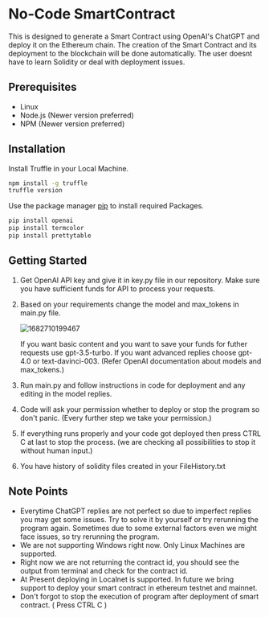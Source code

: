 # No-Code SmartContract

This is designed to generate a Smart Contract using OpenAI's ChatGPT and deploy it on the Ethereum chain. The creation of the Smart Contract and its deployment to the blockchain will be done automatically. The user doesnt have to learn Solidity or deal with deployment issues.

## Prerequisites

* Linux
* Node.js (Newer version preferred)
* NPM (Newer version preferred)

## Installation

Install Truffle in your Local Machine.

```bash
npm install -g truffle
truffle version
```

Use the package manager [pip](https://pip.pypa.io/en/stable/) to install required Packages.

```bash
pip install openai
pip install termcolor
pip install prettytable
```

## Getting Started

1. Get OpenAI API key and give it in key.py file in our repository. Make sure you have sufficient funds for API to process your requests.
2. Based on your requirements change the model and max_tokens in main.py file.

   ![1682710199467](image/README/1682710199467.png)

   If you want basic content and you want to save your funds for futher requests use gpt-3.5-turbo. If you want advanced replies choose gpt-4.0 or text-davinci-003. (Refer OpenAI documentation about models and max_tokens.)
3. Run main.py and follow instructions in code for deployment and any editing in the model replies.
4. Code will ask your permission whether to deploy or stop the program so don't panic. (Every further step we take your permission.)
5. If everything runs properly and your code got deployed then press CTRL C at last to stop the process. (we are checking all possibilities to stop it without human input.)
6. You have history of solidity files created in your FileHistory.txt

## Note Points

- Everytime ChatGPT replies are not perfect so due to imperfect replies you may get some issues. Try to solve it by yourself or try rerunning the program again. Sometimes due to some external factors even we might face issues, so try rerunning the program.
- We are not supporting Windows right now. Only Linux Machines are supported.
- Right now we are not returning the contract id, you should see the output from terminal and check for the contract id.
- At Present deploying in Localnet is supported. In future we bring support to deploy your smart contract in ethereum testnet and mainnet.
- Don't forgot to stop the execution of program after deployment of smart contract. ( Press CTRL C )
